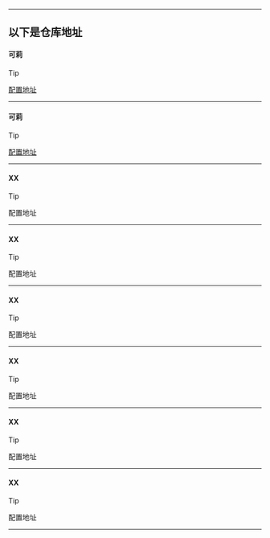 ------
> 

以下是仓库地址
------
#### 可莉
> [!TIP]
> [配置地址](https://github.com/luestr/ProxyResource/blob/main/README.md#%E6%8F%92%E4%BB%B6%E5%88%97%E8%A1%A8)
------
#### 可莉
> [!TIP]
> [配置地址](https://github.com/luestr/ProxyResource/blob/main/README.md#%E6%8F%92%E4%BB%B6%E5%88%97%E8%A1%A8)
------
#### XX
> [!TIP]
> 配置地址
------
#### XX
> [!TIP]
> 配置地址
------
#### XX
> [!TIP]
> 配置地址
------
#### XX
> [!TIP]
> 配置地址
------
#### XX
> [!TIP]
> 配置地址
------
#### XX
> [!TIP]
> 配置地址
------
